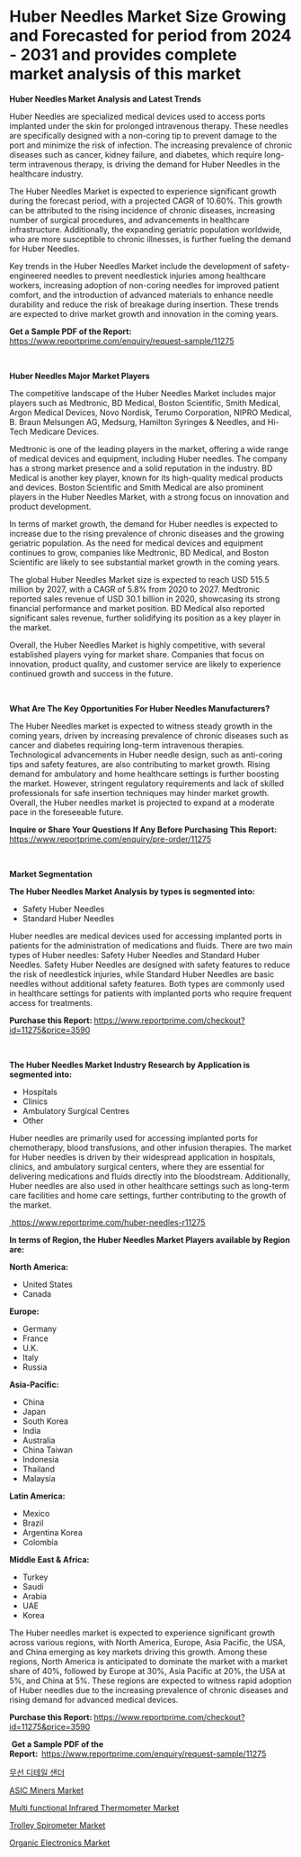 <p><h1>Huber Needles Market Size Growing and Forecasted for period from 2024 - 2031 and provides complete market analysis of this market</h1></p><p><strong>Huber Needles Market Analysis and Latest Trends</strong></p>
<p><p>Huber Needles are specialized medical devices used to access ports implanted under the skin for prolonged intravenous therapy. These needles are specifically designed with a non-coring tip to prevent damage to the port and minimize the risk of infection. The increasing prevalence of chronic diseases such as cancer, kidney failure, and diabetes, which require long-term intravenous therapy, is driving the demand for Huber Needles in the healthcare industry.</p><p>The Huber Needles Market is expected to experience significant growth during the forecast period, with a projected CAGR of 10.60%. This growth can be attributed to the rising incidence of chronic diseases, increasing number of surgical procedures, and advancements in healthcare infrastructure. Additionally, the expanding geriatric population worldwide, who are more susceptible to chronic illnesses, is further fueling the demand for Huber Needles.</p><p>Key trends in the Huber Needles Market include the development of safety-engineered needles to prevent needlestick injuries among healthcare workers, increasing adoption of non-coring needles for improved patient comfort, and the introduction of advanced materials to enhance needle durability and reduce the risk of breakage during insertion. These trends are expected to drive market growth and innovation in the coming years.</p></p>
<p><strong>Get a Sample PDF of the Report:&nbsp;</strong> <a href="https://www.reportprime.com/enquiry/request-sample/11275">https://www.reportprime.com/enquiry/request-sample/11275</a></p>
<p>&nbsp;</p>
<p><strong>Huber Needles Major Market Players</strong></p>
<p><p>The competitive landscape of the Huber Needles Market includes major players such as Medtronic, BD Medical, Boston Scientific, Smith Medical, Argon Medical Devices, Novo Nordisk, Terumo Corporation, NIPRO Medical, B. Braun Melsungen AG, Medsurg, Hamilton Syringes & Needles, and Hi-Tech Medicare Devices. </p><p>Medtronic is one of the leading players in the market, offering a wide range of medical devices and equipment, including Huber needles. The company has a strong market presence and a solid reputation in the industry. BD Medical is another key player, known for its high-quality medical products and devices. Boston Scientific and Smith Medical are also prominent players in the Huber Needles Market, with a strong focus on innovation and product development.</p><p>In terms of market growth, the demand for Huber needles is expected to increase due to the rising prevalence of chronic diseases and the growing geriatric population. As the need for medical devices and equipment continues to grow, companies like Medtronic, BD Medical, and Boston Scientific are likely to see substantial market growth in the coming years.</p><p>The global Huber Needles Market size is expected to reach USD 515.5 million by 2027, with a CAGR of 5.8% from 2020 to 2027. Medtronic reported sales revenue of USD 30.1 billion in 2020, showcasing its strong financial performance and market position. BD Medical also reported significant sales revenue, further solidifying its position as a key player in the market.</p><p>Overall, the Huber Needles Market is highly competitive, with several established players vying for market share. Companies that focus on innovation, product quality, and customer service are likely to experience continued growth and success in the future.</p></p>
<p>&nbsp;</p>
<p><strong>What Are The Key Opportunities For Huber Needles Manufacturers?</strong></p>
<p><p>The Huber Needles market is expected to witness steady growth in the coming years, driven by increasing prevalence of chronic diseases such as cancer and diabetes requiring long-term intravenous therapies. Technological advancements in Huber needle design, such as anti-coring tips and safety features, are also contributing to market growth. Rising demand for ambulatory and home healthcare settings is further boosting the market. However, stringent regulatory requirements and lack of skilled professionals for safe insertion techniques may hinder market growth. Overall, the Huber needles market is projected to expand at a moderate pace in the foreseeable future.</p></p>
<p><strong>Inquire or Share Your Questions If Any Before Purchasing This Report:</strong> <a href="https://www.reportprime.com/enquiry/pre-order/11275">https://www.reportprime.com/enquiry/pre-order/11275</a></p>
<p>&nbsp;</p>
<p><strong>Market Segmentation</strong></p>
<p><strong>The Huber Needles Market Analysis by types is segmented into:</strong></p>
<p><ul><li>Safety Huber Needles</li><li>Standard Huber Needles</li></ul></p>
<p><p>Huber needles are medical devices used for accessing implanted ports in patients for the administration of medications and fluids. There are two main types of Huber needles: Safety Huber Needles and Standard Huber Needles. Safety Huber Needles are designed with safety features to reduce the risk of needlestick injuries, while Standard Huber Needles are basic needles without additional safety features. Both types are commonly used in healthcare settings for patients with implanted ports who require frequent access for treatments.</p></p>
<p><strong>Purchase this Report:&nbsp;</strong><a href="https://www.reportprime.com/checkout?id=11275&price=3590">https://www.reportprime.com/checkout?id=11275&price=3590</a></p>
<p>&nbsp;</p>
<p><strong>The Huber Needles Market Industry Research by Application is segmented into:</strong></p>
<p><ul><li>Hospitals</li><li>Clinics</li><li>Ambulatory Surgical Centres</li><li>Other</li></ul></p>
<p><p>Huber needles are primarily used for accessing implanted ports for chemotherapy, blood transfusions, and other infusion therapies. The market for Huber needles is driven by their widespread application in hospitals, clinics, and ambulatory surgical centers, where they are essential for delivering medications and fluids directly into the bloodstream. Additionally, Huber needles are also used in other healthcare settings such as long-term care facilities and home care settings, further contributing to the growth of the market.</p></p>
<p><a href="https://www.reportprime.com/huber-needles-r11275">&nbsp;https://www.reportprime.com/huber-needles-r11275</a></p>
<p><strong>In terms of Region, the Huber Needles Market Players available by Region are:</strong></p>
<p>
    <p> <strong> North America: </strong>
        <ul>
            <li>United States</li>
            <li>Canada</li>
        </ul>
        </p> 
    <p> <strong> Europe: </strong>
        <ul>
            <li>Germany</li>
            <li>France</li>
            <li>U.K.</li>
            <li>Italy</li>
            <li>Russia</li>
        </ul>
        </p> 
    <p> <strong> Asia-Pacific: </strong>
        <ul>
            <li>China</li>
            <li>Japan</li>
            <li>South Korea</li>
            <li>India</li>
            <li>Australia</li>
            <li>China Taiwan</li>
            <li>Indonesia</li>
            <li>Thailand</li>
            <li>Malaysia</li>
        </ul>
        </p> 
    <p> <strong> Latin America: </strong>
        <ul>
            <li>Mexico</li>
            <li>Brazil</li>
            <li>Argentina Korea</li>
            <li>Colombia</li>
        </ul>
        </p> 
    <p> <strong> Middle East & Africa: </strong>
        <ul>
            <li>Turkey</li>
            <li>Saudi</li>
            <li>Arabia</li>
            <li>UAE</li>
            <li>Korea</li>
        </ul>
    </p>
    </p>
<p><p>The Huber needles market is expected to experience significant growth across various regions, with North America, Europe, Asia Pacific, the USA, and China emerging as key markets driving this growth. Among these regions, North America is anticipated to dominate the market with a market share of 40%, followed by Europe at 30%, Asia Pacific at 20%, the USA at 5%, and China at 5%. These regions are expected to witness rapid adoption of Huber needles due to the increasing prevalence of chronic diseases and rising demand for advanced medical devices.</p></p>
<p><strong>Purchase this Report: </strong><a href="https://www.reportprime.com/checkout?id=11275&price=3590">https://www.reportprime.com/checkout?id=11275&price=3590</a></p>
<p>&nbsp;<strong>Get a Sample PDF of the Report:&nbsp;&nbsp;</strong><a href="https://www.reportprime.com/enquiry/request-sample/11275">https://www.reportprime.com/enquiry/request-sample/11275</a></p>
<p><strong></strong></p>
<p><p><a href="https://medium.com/@ixknzplk81/%EC%BD%94%EB%93%9C%EB%A6%AC%EC%8A%A4-%EB%94%94%ED%85%8C%EC%9D%BC-%EC%83%8C%EB%8D%94-%EC%8B%9C%EC%9E%A5-2024%EB%85%84%EB%B6%80%ED%84%B0-2031%EB%85%84%EA%B9%8C%EC%A7%80%EC%9D%98-%EA%B8%80%EB%A1%9C%EB%B2%8C-%EC%8B%9C%EC%9E%A5-%EB%8F%99%ED%96%A5%EA%B3%BC-%ED%8C%90%EB%A7%A4-%ED%8A%B8%EB%A0%8C%EB%93%9C-a23a854a26e7?postPublishedType=initial">무선 디테일 샌더</a></p><p><a href="https://github.com/prosalinda88/Market-Research-Report-List-6/blob/main/asic-miners-market.md">ASIC Miners Market</a></p><p><a href="https://medium.com/@amelia.martin5698/multi-functional-infrared-thermometer-market-growth-outlook-from-2024-to-2031-and-it-is-projecting-2b262c2c6f49">Multi functional Infrared Thermometer Market</a></p><p><a href="https://medium.com/@stephen.russell7684/global-trolley-spirometer-market-exploring-market-share-market-trends-and-future-growth-28e5a68c1340">Trolley Spirometer Market</a></p><p><a href="https://github.com/NorbertYates/Market-Research-Report-List-6/blob/main/organic-electronics-market.md">Organic Electronics Market</a></p></p>